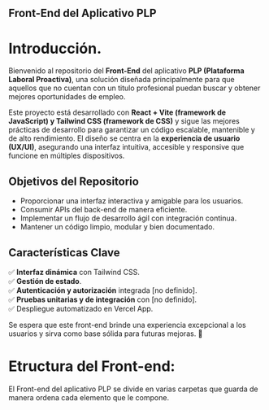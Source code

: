 ## **Front-End del Aplicativo PLP**  

# Introducción.

Bienvenido al repositorio del **Front-End** del aplicativo **PLP (Plataforma Laboral Proactiva)**, una solución diseñada principalmente para que aquellos que no cuentan con un titulo profesional puedan buscar y obtener mejores oportunidades de empleo.  

Este proyecto está desarrollado con **React + Vite (framework de JavaScript) y Tailwind CSS (framework de CSS)** y sigue las mejores prácticas de desarrollo para garantizar un código escalable, mantenible y de alto rendimiento. El diseño se centra en la **experiencia de usuario (UX/UI)**, asegurando una interfaz intuitiva, accesible y responsive que funcione en múltiples dispositivos.  

## **Objetivos del Repositorio**  
- Proporcionar una interfaz interactiva y amigable para los usuarios.  
- Consumir APIs del back-end de manera eficiente.  
- Implementar un flujo de desarrollo ágil con integración continua.  
- Mantener un código limpio, modular y bien documentado.  

## **Características Clave**  
✅ **Interfaz dinámica** con Tailwind CSS.  
✅ **Gestión de estado**.  
✅ **Autenticación y autorización** integrada [no definido].  
✅ **Pruebas unitarias y de integración** con [no definido].  
✅ Despliegue automatizado en Vercel App.  

Se espera que este front-end brinde una experiencia excepcional a los usuarios y sirva como base sólida para futuras mejoras. 🌟

# Etructura del Front-end:

El Front-end del aplicativo PLP se divide en varias carpetas que guarda de manera ordena cada elemento que le compone. 


